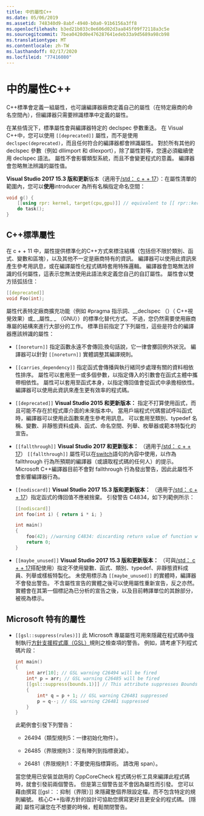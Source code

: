 ```yaml
---
title: 中的屬性C++
ms.date: 05/06/2019
ms.assetid: 748340d9-8abf-4940-b0a0-91b6156a3ff8
ms.openlocfilehash: b3ed21b033c0e606d02d3aa845f09f72118a3c5e
ms.sourcegitcommit: 7bea0420d0e476287641edeb33a9d5689a98cb98
ms.translationtype: MT
ms.contentlocale: zh-TW
ms.lasthandoff: 02/17/2020
ms.locfileid: "77416080"
---
```

# <a name="attributes-in-c"></a>中的屬性C++

C++標準會定義一組屬性，也可讓編譯器廠商定義自己的屬性（在特定廠商的命名空間內），但編譯器只需要辨識標準中定義的屬性。

在某些情況下，標準屬性會與編譯器特定的 declspec 參數重迭。 在 Visual C++中，您可以使用 `[[deprecated]]` 屬性，而不是使用 `declspec(deprecated)`，而且任何符合的編譯器都會辨識屬性。 對於所有其他的 declspec 參數（例如 dllimport 和 dllexport），除了屬性對等，您還必須繼續使用 declspec 語法。 屬性不會影響類型系統，而且不會變更程式的意義。 編譯器會忽略無法辨識的屬性值。

**Visual Studio 2017 15.3 版和更新**版本（適用于[/std： c + + 17](../build/reference/std-specify-language-standard-version.md)）：在屬性清單的範圍內，您可以**使用**introducer 為所有名稱指定命名空間：

```cpp
void g() {
    [[using rpr: kernel, target(cpu,gpu)]] // equivalent to [[ rpr::kernel, rpr::target(cpu,gpu) ]]
    do task();
}
```

## <a name="c-standard-attributes"></a>C++標準屬性

在 c + + 11 中，屬性提供標準化的C++方式來標注結構（包括但不限於類別、函式、變數和區塊），以及其他不一定是廠商特有的資訊。 編譯器可以使用此資訊來產生參考用訊息，或在編譯屬性化程式碼時套用特殊邏輯。 編譯器會忽略無法辨識的任何屬性，這表示您無法使用此語法來定義您自己的自訂屬性。 屬性會以雙方括弧括住：

```cpp
[[deprecated]]
void Foo(int);
```

屬性代表特定廠商擴充功能（例如 #pragma 指示詞、__declspec （）（ C++視覺效果）或&#95; &#95;屬性&#95; &#95; （GNU））的標準化替代方式。 不過，您仍然需要使用廠商專屬的結構來進行大部分的工作。 標準目前指定了下列屬性，這些是符合的編譯器應該辨識的屬性：

- `[[noreturn]]` 指定函數永遠不會傳回;換句話說，它一律會擲回例外狀況。 編譯器可以針對 `[[noreturn]]` 實體調整其編譯規則。

- `[[carries_dependency]]` 指定函式會傳播與執行緒同步處理有關的資料相依性排序。 屬性可以套用至一或多個參數，以指定傳入的引數會在函式主體中攜帶相依性。 屬性可以套用至函式本身，以指定傳回值會從函式中承擔相依性。 編譯器可以使用此資訊來產生更有效率的程式碼。

- `[[deprecated]]` **Visual Studio 2015 和更新版本：** 指定不打算使用函式，而且可能不存在於程式庫介面的未來版本中。 當用戶端程式代碼嘗試呼叫函式時，編譯器可以使用此函數來產生參考用訊息。 可以套用至類別、typedef 名稱、變數、非靜態資料成員、函式、命名空間、列舉、枚舉器或範本特製化的宣告。

- `[[fallthrough]]` **Visual Studio 2017 和更新版本：** （適用于[/std： c + + 17](../build/reference/std-specify-language-standard-version.md)） `[[fallthrough]]` 屬性可以在[switch](switch-statement-cpp.md)語句的內容中使用，以作為 fallthrough 行為所預期的編譯器（或讀取程式碼的任何人）的提示。 Microsoft C++編譯器目前不會對 fallthrough 行為發出警告，因此此屬性不會影響編譯器行為。

- `[[nodiscard]]` **Visual Studio 2017 15.3 版和更新版本：** （適用于[/std： c + + 17](../build/reference/std-specify-language-standard-version.md)）指定函式的傳回值不應被捨棄。 引發警告 C4834，如下列範例所示：

    ```cpp
    [[nodiscard]]
    int foo(int i) { return i * i; }

    int main()
    {
        foo(42); //warning C4834: discarding return value of function with 'nodiscard' attribute
        return 0;
    }
    ```

- `[[maybe_unused]]` **Visual Studio 2017 15.3 版和更新版本：** （可與[/std： c + + 17](../build/reference/std-specify-language-standard-version.md)搭配使用）指定不使用變數、函式、類別、typedef、非靜態資料成員、列舉或樣板特製化。 未使用標示為 `[[maybe_unused]]` 的實體時，編譯器不會發出警告。 不含屬性宣告的實體之後可以使用屬性重新宣告，反之亦然。 實體會在其第一個標記為已分析的宣告之後，以及目前轉譯單位的其餘部分，被視為標示。

## <a name="microsoft-specific-attributes"></a>Microsoft 特有的屬性

- `[[gsl::suppress(rules)]]` 此 Microsoft 專屬屬性可用來隱藏在程式碼中強制執行[方針支援程式庫（GSL）](https://github.com/Microsoft/GSL)規則之檢查項的警告。 例如，請考慮下列程式碼片段：

    ```cpp
    int main()
    {
        int arr[10]; // GSL warning C26494 will be fired
        int* p = arr; // GSL warning C26485 will be fired
        [[gsl::suppress(bounds.1)]] // This attribute suppresses Bounds rule #1
        {
            int* q = p + 1; // GSL warning C26481 suppressed
            p = q--; // GSL warning C26481 suppressed
        }
    }
    ```

  此範例會引發下列警告：

  - 26494（類型規則5：一律初始化物件）。

  - 26485（界限規則3：沒有陣列到指標衰減）。

  - 26481（界限規則1：不要使用指標算術。 請改用 span）。

  當您使用已安裝並啟用的 CppCoreCheck 程式碼分析工具來編譯此程式碼時，就會引發前兩個警告。 但是第三個警告並不會因為屬性而引發。 您可以藉由撰寫 [[gsl：：抑制（界限）]] 來隱藏整個界限設定檔，而不包含特定的規則編號。 核心C++指導方針的設計可協助您撰寫更好且更安全的程式碼。 [隱藏] 屬性可讓您在不想要的時候，輕鬆關閉警告。
  